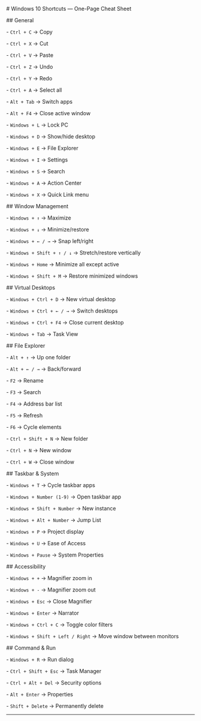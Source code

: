 \# Windows 10 Shortcuts — One-Page Cheat Sheet



\## General

\- `Ctrl + C` → Copy  

\- `Ctrl + X` → Cut  

\- `Ctrl + V` → Paste  

\- `Ctrl + Z` → Undo  

\- `Ctrl + Y` → Redo  

\- `Ctrl + A` → Select all  

\- `Alt + Tab` → Switch apps  

\- `Alt + F4` → Close active window  

\- `Windows + L` → Lock PC  

\- `Windows + D` → Show/hide desktop  

\- `Windows + E` → File Explorer  

\- `Windows + I` → Settings  

\- `Windows + S` → Search  

\- `Windows + A` → Action Center  

\- `Windows + X` → Quick Link menu  



\## Window Management

\- `Windows + ↑` → Maximize  

\- `Windows + ↓` → Minimize/restore  

\- `Windows + ← / →` → Snap left/right  

\- `Windows + Shift + ↑ / ↓` → Stretch/restore vertically  

\- `Windows + Home` → Minimize all except active  

\- `Windows + Shift + M` → Restore minimized windows  



\## Virtual Desktops

\- `Windows + Ctrl + D` → New virtual desktop  

\- `Windows + Ctrl + ← / →` → Switch desktops  

\- `Windows + Ctrl + F4` → Close current desktop  

\- `Windows + Tab` → Task View  



\## File Explorer

\- `Alt + ↑` → Up one folder  

\- `Alt + ← / →` → Back/forward  

\- `F2` → Rename  

\- `F3` → Search  

\- `F4` → Address bar list  

\- `F5` → Refresh  

\- `F6` → Cycle elements  

\- `Ctrl + Shift + N` → New folder  

\- `Ctrl + N` → New window  

\- `Ctrl + W` → Close window  



\## Taskbar \& System

\- `Windows + T` → Cycle taskbar apps  

\- `Windows + Number (1-9)` → Open taskbar app  

\- `Windows + Shift + Number` → New instance  

\- `Windows + Alt + Number` → Jump List  

\- `Windows + P` → Project display  

\- `Windows + U` → Ease of Access  

\- `Windows + Pause` → System Properties  



\## Accessibility

\- `Windows + +` → Magnifier zoom in  

\- `Windows + -` → Magnifier zoom out  

\- `Windows + Esc` → Close Magnifier  

\- `Windows + Enter` → Narrator  

\- `Windows + Ctrl + C` → Toggle color filters  

\- `Windows + Shift + Left / Right` → Move window between monitors  



\## Command \& Run

\- `Windows + R` → Run dialog  

\- `Ctrl + Shift + Esc` → Task Manager  

\- `Ctrl + Alt + Del` → Security options  

\- `Alt + Enter` → Properties  

\- `Shift + Delete` → Permanently delete  



---



